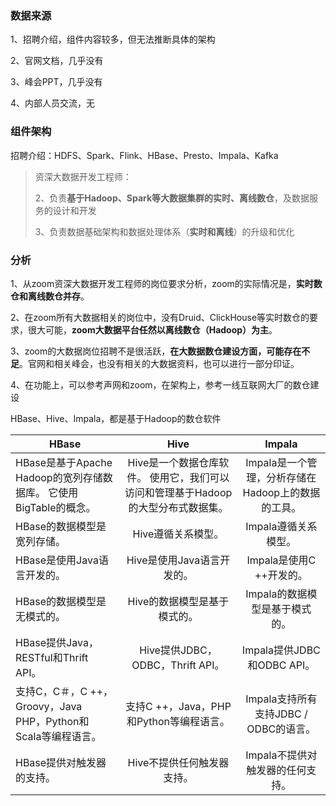 ### 数据来源

1、招聘介绍，组件内容较多，但无法推断具体的架构

2、官网文档，几乎没有

3、峰会PPT，几乎没有

4、内部人员交流，无



### 组件架构



招聘介绍：HDFS、Spark、Flink、HBase、Presto、Impala、Kafka



> 资深大数据开发工程师：
>
> 2、负责**基于Hadoop、Spark等大数据集群的实时、离线数仓**，及数据服务的设计和开发
>
> 3、负责数据基础架构和数据处理体系（**实时和离线**）的升级和优化





### 分析

1、从zoom资深大数据开发工程师的岗位要求分析，zoom的实际情况是，**实时数仓和离线数仓并存**。

2、在zoom所有大数据相关的岗位中，没有Druid、ClickHouse等实时数仓的要求，很大可能，**zoom大数据平台任然以离线数仓（Hadoop）为主**。

3、zoom的大数据岗位招聘不是很活跃，**在大数据数仓建设方面，可能存在不足**。官网和相关峰会，也没有相关的大数据资料，也可以进行一部分印证。

4、在功能上，可以参考声网和zoom，在架构上，参考一线互联网大厂的数仓建设



HBase、Hive、Impala，都是基于Hadoop的数仓软件

| HBase                                                        |                             Hive                             |                       Impala                       |
| ------------------------------------------------------------ | :----------------------------------------------------------: | :------------------------------------------------: |
| HBase是基于Apache Hadoop的宽列存储数据库。 它使用BigTable的概念。 | Hive是一个数据仓库软件。 使用它，我们可以访问和管理基于Hadoop的大型分布式数据集。 | Impala是一个管理，分析存储在Hadoop上的数据的工具。 |
| HBase的数据模型是宽列存储。                                  |                      Hive遵循关系模型。                      |                Impala遵循关系模型。                |
| HBase是使用Java语言开发的。                                  |                  Hive是使用Java语言开发的。                  |              Impala是使用C ++开发的。              |
| HBase的数据模型是无模式的。                                  |                 Hive的数据模型是基于模式的。                 |           Impala的数据模型是基于模式的。           |
| HBase提供Java，RESTful和Thrift API。                         |               Hive提供JDBC，ODBC，Thrift API。               |             Impala提供JDBC和ODBC API。             |
| 支持C，C＃，C ++，Groovy，Java PHP，Python和Scala等编程语言。 |           支持C ++，Java，PHP和Python等编程语言。            |       Impala支持所有支持JDBC / ODBC的语言。        |
| HBase提供对触发器的支持。                                    |                  Hive不提供任何触发器支持。                  |          Impala不提供对触发器的任何支持。          |

